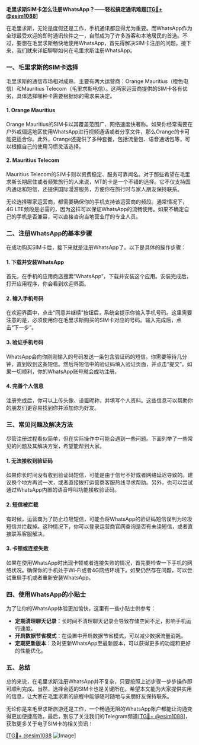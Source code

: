 **毛里求斯SIM卡怎么注册WhatsApp？——轻松搞定通讯难题[[TG💪+ @esim1088](https://t.me/s/esim1088)]**

在毛里求斯，无论是度假还是工作，手机通讯都显得尤为重要。而WhatsApp作为全球最受欢迎的即时通讯软件之一，自然成为了许多游客和本地居民的首选。不过，要想在毛里求斯畅快地使用WhatsApp，首先得解决SIM卡注册的问题。接下来，我们就来详细聊聊如何在毛里求斯注册WhatsApp。

### 一、毛里求斯的SIM卡选择

毛里求斯的通信市场相对成熟，主要有两大运营商：Orange Mauritius（橙色电信）和Mauritius Telecom（毛里求斯电信）。这两家运营商提供的SIM卡各有优劣，具体选择哪种卡需要根据你的需求来决定。

#### 1. Orange Mauritius
Orange Mauritius的SIM卡以其覆盖范围广、网络速度快著称。如果你经常需要在户外或偏远地区使用WhatsApp进行视频通话或者分享文件，那么Orange的卡可能更适合你。此外，Orange还提供了多种套餐，包括流量包、语音通话包等，可以根据自己的使用习惯灵活选择。

#### 2. Mauritius Telecom
Mauritius Telecom的SIM卡则以资费稳定、服务可靠闻名。对于那些希望在毛里求斯长期居住或者频繁旅行的人来说，MT的卡是一个不错的选择。它不仅支持国内通话和短信，还提供国际漫游服务，方便你在旅行时与家人朋友保持联系。

无论选择哪家运营商，都需要确保你的手机支持该运营商的频段。通常情况下，4G LTE频段是必需的，因为这样可以保证WhatsApp的流畅使用。如果不确定自己的手机是否兼容，可以直接咨询当地营业厅的专业人员。

### 二、注册WhatsApp的基本步骤

在成功购买SIM卡后，接下来就是注册WhatsApp了。以下是具体的操作步骤：

#### 1. 下载并安装WhatsApp
首先，在手机的应用商店搜索“WhatsApp”，下载并安装这个应用。安装完成后，打开应用程序，你会看到欢迎界面。

#### 2. 输入手机号码
在欢迎界面中，点击“同意并继续”按钮后，系统会提示你输入手机号码。这里需要注意的是，必须使用你在毛里求斯购买的SIM卡对应的号码。输入完成后，点击“下一步”。

#### 3. 验证手机号码
WhatsApp会向你刚刚输入的号码发送一条包含验证码的短信。你需要等待几分钟，直到收到这条短信。然后将短信中的验证码填入验证页面，并点击“提交”。如果一切顺利，你的WhatsApp账号就会成功注册。

#### 4. 完善个人信息
注册完成后，你可以上传头像、设置昵称，并填写个人资料。这些信息可以帮助你的朋友们更容易找到你并添加你为好友。

### 三、常见问题及解决方法

尽管注册过程看似简单，但在实际操作中可能会遇到一些问题。下面列举了一些常见的问题及其解决方案，希望能帮到大家。

#### 1. 无法接收到验证码
如果你长时间没有收到验证码短信，可能是由于信号不好或者网络延迟导致的。建议换个地方再试一次，或者直接拨打运营商客服热线寻求帮助。另外，也可以尝试通过WhatsApp内置的语音呼叫功能接收验证码。

#### 2. 短信被拦截
有时候，运营商为了防止垃圾短信，可能会将WhatsApp的验证码短信误判为垃圾短信并拦截掉。这种情况下，你可以登录运营商官网查询是否有未读短信，或者直接联系客服解决。

#### 3. 卡顿或连接失败
如果在使用WhatsApp时出现卡顿或者连接失败的情况，首先要检查一下手机的网络状况。确保你的手机处于Wi-Fi或者4G网络环境下。如果仍然存在问题，可以尝试重启手机或者重新安装WhatsApp。

### 四、使用WhatsApp的小贴士

为了让你的WhatsApp体验更加愉快，这里有一些小贴士供参考：

- **定期清理聊天记录**：长时间不清理聊天记录会导致存储空间不足，影响手机运行速度。
- **开启数据节省模式**：在设置中开启数据节省模式，可以减少数据流量消耗。
- **定期更新版本**：及时更新WhatsApp至最新版本，可以获得更多的功能和更好的性能优化。

### 五、总结

总的来说，在毛里求斯注册WhatsApp并不复杂，只要按照上述步骤一步步操作即可顺利完成。当然，选择合适的SIM卡也是关键所在。希望本文能为大家提供实用的信息，让大家在毛里求斯的旅程中能够随时随地与亲朋好友保持联系。

无论你是来毛里求斯旅游还是工作，一个畅通无阻的WhatsApp账户都能让沟通变得更加便捷高效。最后，别忘了关注我们的Telegram频道[[TG💪+ @esim1088](https://t.me/s/esim1088)]，获取更多关于电子SIM卡的相关资讯！

[[TG💪+ @esim1088](https://t.me/s/esim1088) ![Image](https://i.postimg.cc/4NQfJmqS/Snipaste-2025-05-13-00-14-12.png)]
